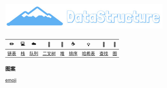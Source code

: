 <div align="center">
    <img src="pics/logo.jpg" width="550px">
    <br>
    <br>
</div>

| :pencil2: | :computer: | :cloud: | :couple: | :floppy_disk: | :coffee: | :bulb: | :hammer: | :speak_no_evil: |
| :--------: | :---------: | :---------: | :---------: | :---------:| :---------: | :-------: | :-------:| :------:|
| [链表](#链表-pencil2) | [栈](#栈-computer) | [队列](#队列-cloud) | [二叉树](#二叉树-couple) | [堆](#堆-floppy_disk) | [排序](#排序-coffee) | [哈希表](#哈希表-bulb)| [查找](#查找-hammer) | [图](#图-speak_no_evil) |

### 图案

[emoji](https://emojipedia.org/)
